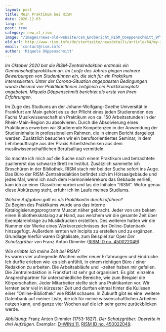 ```yaml
---
layout: post
title: Mein Praktikum bei RISM
date: 2020-12-03
lang: de
post: true
category: new_at_rism
image: "/images/news-old-website/csm_Endbericht_RISM_Doeppenschmitt_9ff4b81c37.jpg"
old_url: http://www.rism.info/de/startseite/newsdetails/article/64/my-internship-at-rism.html
email: 'contact@rism.info'
author: 'Miquela Döppenschmitt'
---
```


_Im Oktober 2020 bot die RISM-Zentralredaktion erstmals ein Gemeinschaftspraktikum an. Im Laufe des Jahres gingen mehrere Bewerbungen von StudentInnen ein, die sich für ein Praktikum interessierten. Unter der Corona-Situation angepassten Bedingungen wurde diesmal vier PraktikantInnen zeitgleich ein Praktikumsplatz angeboten. Miquela Döppenschmitt berichtet als erste von ihren Erfahrungen._  
  
Im Zuge des Studiums an der Johann-Wolfgang-Goethe Universität in Frankfurt am Main gehört es zu der Pflicht eines jeden Studierenden des Fachs Musikwissenschaft ein Praktikum von ca. 150 Arbeitsstunden in der Rhein-Main-Region zu absolvieren. Durch die Absolvierung eines Praktikums erwerben wir Studierende Kompetenzen in der Anwendung der Studieninhalte in professionellem Rahmen, die in einem Bericht dargelegt werden. Zusätzlich besuchen wir ein berufsorientiertes Seminar, in dem Lehrbeauftragte aus der Praxis Arbeitstechniken aus dem musikwissenschaftlichen Berufsalltag vermitteln.   
  
So machte ich mich auf die Suche nach einem Praktikum und betrachtete zuallererst das schwarze Brett im Institut. Zusätzlich sammelte ich Broschüren in der Bibliothek. RISM stach mir bei der Suche sofort ins Auge. Das Büro der RISM-Zentralredaktion befindet sich im Hörsaalgebäude und jedes Mal, wenn ich nach dem Harmonielehrekurs das Gebäude verließ, kam ich an einer Glasvitrine vorbei und las die Initialen "RISM". Wofür genau diese Abkürzung steht, erfuhr ich im Laufe meines Studiums.  
  
_Welche Aufgaben galt es als Praktikantin durchzuführen?_   
Zu Beginn des Praktikums wurde uns das interne Katalogisierungsprogramm Muscat näher gebracht. Jeder von uns bekam einen Bibliothekskatalog zur Hand, aus welchem wir die gesamte Zeit über Exemplareinträge zu Musikdrucken erstellten. Des weiteren hatten wir die Nummer der Werke eines Werkverzeichnisses der Online-Datenbank hinzugefügt. Außerdem lernten wir Incipits zu erstellen und zu ergänzen. Grundlage hierfür waren Digitalisate, zum Beispiel zur Oper _Der Schatzgräber_ von Franz Anton Dimmler ([RISM ID no. 450022049](https://opac.rism.info/search?id=450022049&View=rism "Opens external link in new window")).  
  
_Wie erlebte ich meine Zeit bei RISM?_   
Es waren vier aufregende Wochen voller neuer Erfahrungen und Eindrücke. Ich durfte erleben wie&nbsp; es sich anfühlt, in einem richtigen Büro / einer Redaktion zu arbeiten. Die Arbeitsabläufe und&nbsp; -zeiten haben mir gefallen. Die Zentralredaktion in Frankfurt ist sehr gut organisiert. Es gibt&nbsp; einzelne Ansprechpartner für unterschiedliche Bereiche, wie zum Beispiel die Körperschaften. Jeder Mitarbeiter stellte sich uns Praktikanten vor. Wir lernten sehr viel in kürzester Zeit und durften einmal hinter die Kulissen einer “Online-Bibliothek” wie RISM schauen. In Zukunft gibt es eine&nbsp; weitere Datenbank auf meiner Liste, die ich für meine wissenschaftlichen Arbeiten nutzen kann, und ganze vier Wochen auf die ich sehr gerne zurückblicken werde.   
  
  
_Abbildung_: Franz Anton Dimmler (1753-1827), _Der Schatzgräber. Operette in drei Aufzügen_. Exemplar: [D-WINtj 11](http://mdz-nbn-resolving.de/urn:nbn:de:bvb:12-bsb00121948-1 "Opens external link in new window"), [RISM ID no. 450022049](https://opac.rism.info/search?id=450022049&View=rism "Opens external link in new window").

&nbsp;

